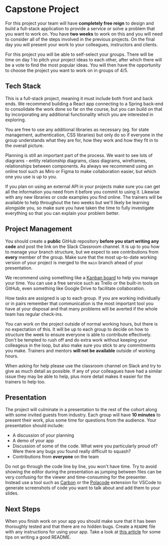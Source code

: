 # Capstone Project

For this project your team will have **completely free reign** to design and build a full-stack application to provide a service or solve a problem that you want to work on. You have **two weeks** to work on this and you will need to consider all of the steps involved in the previous projects. On the final day you will present your work to your colleagues, instructors and clients.

For this project you will be able to self-select your groups. There will be time on day 1 to pitch your project ideas to each other, after which there will be a vote to find the most popular ideas. You will then have the opportunity to choose the project you want to work on in groups of 4/5.


## Tech Stack

This is a full-stack project, meaning it must include both front and back ends. We recommend building a React app connecting to a Spring back-end to consolidate the work done so far on the course, but you can build on that by incorporating any additional functionality which you are interested in exploring.

You are free to use any additional libraries as necessary (eg. for state management, authentication, CSS libraries) but only do so if everyone in the group understands what they are for, how they work and how they fit in to the overall picture.

Planning is still an important part of the process. We want to see lots of diagrams - entity relationship diagrams, class diagrams, wireframes, relationships between components. As always we recommend using an online tool such as Miro or Figma to make collaboration easier, but which one you use is up to you.

If you plan on using an external API in your projects make sure you can get all the information you need from it before you commit to using it. Likewise with any new libraries or code examples you find online. The trainers will be available to help throughout the two weeks but we'll likely be learning alongside you, so make sure you have taken the time to fully investigate everything so that you can explain your problem better.

## Project Management

You should create a **public** GitHub repository **before you start writing any code** and post the link on the Slack Classroom channel. It is up to you how to manage your branch structure, but we expect to see contributions from **every** member of the group. Make sure that the most up-to-date working version of your project is merged to the `main` branch ahead of your presentation.  

We recommend using something like a [Kanban board](https://kanbanize.com/kanban-resources/getting-started/what-is-kanban-board) to help you manage your time. You can use a free service such as Trello or the built-in tools on GitHub, even something like Google Drive to facilitate collaboration.

How tasks are assigned is up to each group. If you are working individually or in pairs remember that communication is the most important tool you have at your disposal and that many problems will be averted if the whole team has regular check-ins. 

You can work on the project outside of normal working hours, but there is no expectation of this. It will be up to each group to decide on how to structure the week to ensure everyone is able to contribute effectively. Don't be tempted to rush off and do extra work without keeping your colleageus in the loop, but also make sure you stick to any commitments you make. Trainers and mentors **will not be available** outside of working hours.

When asking for help please use the classroom channel on Slack and try to give as much detail as possible. If any of your colleagues have had a similar issue they may be able to help, plus more detail makes it easier for the trainers to help too.

## Presentation

The project will culminate in a presentation to the rest of the cohort along with some invited guests from industry. Each group will have **10 minutes** to present their work, plus some time for questions from the audience. Your presentation should include:

- A discussion of your planning
- A demo of your app
- Discussion of some of the code. What were you particularly proud of? Were there any bugs you found really difficult to squash?
- Contributions from **everyone** on the team

Do not go through the code line by line, you won't have time. Try to avoid showing the editor during the presentation as jumping between files can be very confusing for the viewer and time-consuming for the presenter. Instead use a tool such as [Carbon](https://carbon.now.sh/) or the [Polacode](https://marketplace.visualstudio.com/items?itemName=pnp.polacode) extension for VSCode to generate screenshots of code you want to talk about and add them to your slides.

## Next Steps

When you finish work on your app you should make sure that it has been thoroughly tested and that there are no hidden bugs. Create a `README` file  with any instructions for using your app. Take a look at [this article](https://www.freecodecamp.org/news/how-to-write-a-good-readme-file/) for some tips on writing a good README.
